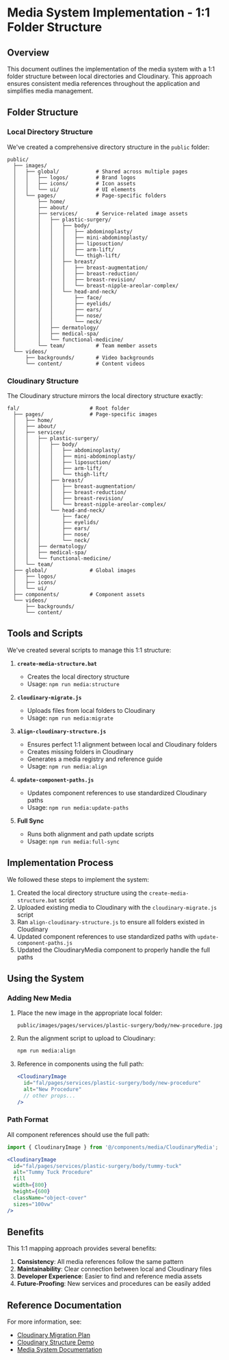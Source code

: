 # Media System Implementation - 1:1 Folder Structure

## Overview

This document outlines the implementation of the media system with a 1:1 folder structure between local directories and Cloudinary. This approach ensures consistent media references throughout the application and simplifies media management.

## Folder Structure

### Local Directory Structure

We've created a comprehensive directory structure in the `public` folder:

```
public/
  ├── images/
  │   ├── global/            # Shared across multiple pages
  │   │   ├── logos/         # Brand logos
  │   │   ├── icons/         # Icon assets
  │   │   └── ui/            # UI elements
  │   └── pages/             # Page-specific folders
  │       ├── home/
  │       ├── about/
  │       ├── services/      # Service-related image assets
  │       │   ├── plastic-surgery/
  │       │   │   ├── body/
  │       │   │   │   ├── abdominoplasty/
  │       │   │   │   ├── mini-abdominoplasty/
  │       │   │   │   ├── liposuction/
  │       │   │   │   ├── arm-lift/
  │       │   │   │   └── thigh-lift/
  │       │   │   ├── breast/
  │       │   │   │   ├── breast-augmentation/
  │       │   │   │   ├── breast-reduction/
  │       │   │   │   ├── breast-revision/
  │       │   │   │   └── breast-nipple-areolar-complex/
  │       │   │   └── head-and-neck/
  │       │   │       ├── face/
  │       │   │       ├── eyelids/
  │       │   │       ├── ears/
  │       │   │       ├── nose/
  │       │   │       └── neck/
  │       │   ├── dermatology/
  │       │   ├── medical-spa/
  │       │   └── functional-medicine/
  │       └── team/          # Team member assets
  └── videos/
      ├── backgrounds/       # Video backgrounds
      └── content/           # Content videos
```

### Cloudinary Structure

The Cloudinary structure mirrors the local directory structure exactly:

```
fal/                       # Root folder
  ├── pages/               # Page-specific images
  │   ├── home/
  │   ├── about/
  │   ├── services/
  │   │   ├── plastic-surgery/
  │   │   │   ├── body/
  │   │   │   │   ├── abdominoplasty/
  │   │   │   │   ├── mini-abdominoplasty/
  │   │   │   │   ├── liposuction/
  │   │   │   │   ├── arm-lift/
  │   │   │   │   └── thigh-lift/
  │   │   │   ├── breast/
  │   │   │   │   ├── breast-augmentation/
  │   │   │   │   ├── breast-reduction/
  │   │   │   │   ├── breast-revision/
  │   │   │   │   └── breast-nipple-areolar-complex/
  │   │   │   └── head-and-neck/
  │   │   │       ├── face/
  │   │   │       ├── eyelids/
  │   │   │       ├── ears/
  │   │   │       ├── nose/
  │   │   │       └── neck/
  │   │   ├── dermatology/
  │   │   ├── medical-spa/
  │   │   └── functional-medicine/
  │   └── team/
  ├── global/              # Global images
  │   ├── logos/
  │   ├── icons/
  │   └── ui/
  ├── components/          # Component assets
  └── videos/
      ├── backgrounds/
      └── content/
```

## Tools and Scripts

We've created several scripts to manage this 1:1 structure:

1. **`create-media-structure.bat`**
   - Creates the local directory structure
   - Usage: `npm run media:structure`

2. **`cloudinary-migrate.js`**
   - Uploads files from local folders to Cloudinary
   - Usage: `npm run media:migrate`

3. **`align-cloudinary-structure.js`**
   - Ensures perfect 1:1 alignment between local and Cloudinary folders
   - Creates missing folders in Cloudinary
   - Generates a media registry and reference guide
   - Usage: `npm run media:align`

4. **`update-component-paths.js`**
   - Updates component references to use standardized Cloudinary paths
   - Usage: `npm run media:update-paths`

5. **Full Sync**
   - Runs both alignment and path update scripts
   - Usage: `npm run media:full-sync`

## Implementation Process

We followed these steps to implement the system:

1. Created the local directory structure using the `create-media-structure.bat` script
2. Uploaded existing media to Cloudinary with the `cloudinary-migrate.js` script
3. Ran `align-cloudinary-structure.js` to ensure all folders existed in Cloudinary
4. Updated component references to use standardized paths with `update-component-paths.js`
5. Updated the CloudinaryMedia component to properly handle the full paths

## Using the System

### Adding New Media

1. Place the new image in the appropriate local folder:
   ```
   public/images/pages/services/plastic-surgery/body/new-procedure.jpg
   ```

2. Run the alignment script to upload to Cloudinary:
   ```bash
   npm run media:align
   ```

3. Reference in components using the full path:
   ```jsx
   <CloudinaryImage
     id="fal/pages/services/plastic-surgery/body/new-procedure"
     alt="New Procedure"
     // other props...
   />
   ```

### Path Format

All component references should use the full path:

```jsx
import { CloudinaryImage } from '@/components/media/CloudinaryMedia';

<CloudinaryImage
  id="fal/pages/services/plastic-surgery/body/tummy-tuck"
  alt="Tummy Tuck Procedure"
  fill
  width={800}
  height={600}
  className="object-cover"
  sizes="100vw"
/>
```

## Benefits

This 1:1 mapping approach provides several benefits:

1. **Consistency**: All media references follow the same pattern
2. **Maintainability**: Clear connection between local and Cloudinary files
3. **Developer Experience**: Easier to find and reference media assets
4. **Future-Proofing**: New services and procedures can be easily added

## Reference Documentation

For more information, see:

- [Cloudinary Migration Plan](cloudinary-migration-plan.md)
- [Cloudinary Structure Demo](examples/cloudinary-structure-demo.md)
- [Media System Documentation](../.cursor/@docs/media-system-documentation.md) 